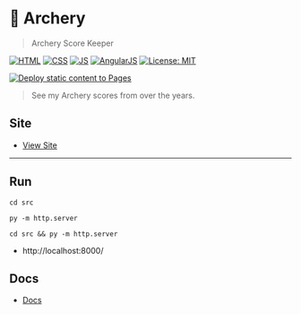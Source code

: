 # 🏹 Archery

> Archery Score Keeper

[![HTML](https://img.shields.io/badge/HTML-E34F26?style=for-the-badge&logo=html5&logoColor=white)](https://developer.mozilla.org/en-US/docs/Learn/Getting_started_with_the_web/HTML_basics)
[![CSS](https://img.shields.io/badge/CSS-1572B6?style=for-the-badge&logo=css3&logoColor=white)](https://developer.mozilla.org/en-US/docs/Web/CSS)
[![JS](https://img.shields.io/badge/JavaScript-323330?style=for-the-badge&logo=javascript&logoColor=F7DF1E)](https://developer.mozilla.org/en-US/docs/Web/JavaScript)
[![AngularJS](https://img.shields.io/badge/AngularJS-E23237.svg?style=for-the-badge&logo=angularjs&logoColor=white)](https://github.com/angular/angular.js)
[![License: MIT](https://img.shields.io/badge/License-MIT-lightgrey.svg?style=for-the-badge)](LICENSE) <!-- https://opensource.org/licenses/MIT -->

[![Deploy static content to Pages](https://github.com/AlexHedley/archery/actions/workflows/static.yml/badge.svg)](https://github.com/AlexHedley/archery/actions/workflows/static.yml)

> See my Archery scores from over the years.

## Site

- [View Site](https://alexhedley.github.io/archery/)

---

## Run

`cd src`

`py -m http.server`

`cd src && py -m http.server`

- http://localhost:8000/

## Docs

- [Docs](docs/README.md)
